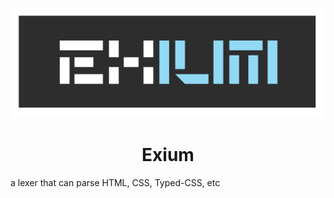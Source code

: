 <p align="center">
  <img src="./public/exium-logo.svg" />
</p>

<h1 align=center> Exium </h1>

a lexer that can parse HTML, CSS, Typed-CSS, etc
